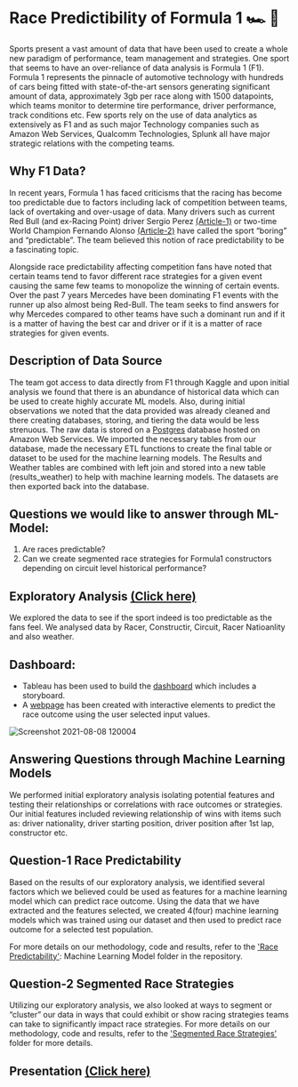 # Race Predictibility of Formula 1 :racing_car: :checkered_flag:

Sports present a vast amount of data that have been used to create a whole new paradigm of performance, team management and strategies. One sport that seems to have an over-reliance of data analysis is Formula 1 (F1). Formula 1 represents the pinnacle of automotive technology with hundreds of cars being fitted with state-of-the-art sensors generating significant amount of data, approximately 3gb per race along with 1500 datapoints, which teams monitor to determine tire performance, driver performance, track conditions etc. Few sports rely on the use of data analytics as extensively as F1 and as such major Technology companies such as Amazon Web Services, Qualcomm Technologies, Splunk all have major strategic relations with the competing teams. 

## Why F1 Data?
In recent years, Formula 1 has faced criticisms that the racing has become too predictable due to factors including lack of competition between teams, lack of overtaking and over-usage of data. Many drivers such as current Red Bull (and ex-Racing Point) driver Sergio Perez [(Article-1)](https://www.dailymail.co.uk/sport/formulaone/article-7192379/F1-far-boring-Sergio-Perez-takes-aim-lack-competition-dull-predictable-races.html) or two-time World Champion Fernando Alonso [(Article-2)](https://www.autosport.com/f1/news/predictable-f1-will-never-change-says-mclarens-fernando-alonso-5320449/5320449/)  have called the sport “boring” and “predictable”. The team believed this notion of race predictability to be a fascinating topic. 

Alongside race predictability affecting competition fans have noted that certain teams tend to favor different race strategies for a given event causing the same few teams to monopolize the winning of certain events. Over the past 7 years Mercedes have been dominating F1 events with the runner up also almost being Red-Bull. The team seeks to find answers for why Mercedes compared to other teams have such a dominant run and if it is a matter of having the best car and driver or if it is a matter of race strategies for given events. 

## Description of Data Source
The team got access to data directly from F1 through Kaggle and upon initial analysis we found that there is an abundance of historical data which can be used to create highly accurate ML models. Also, during initial observations we noted that the data provided was already cleaned and there creating databases, storing, and tiering the data would be less strenuous. The raw data is stored on a [Postgres](https://github.com/Vignesh-Bala11/Capstone-Project/blob/main/SQL_Connection/Sql_Connection.ipynb) database hosted on Amazon Web Services. We imported the necessary tables from our database, made the necessary ETL functions to create the final table or dataset to be used for the machine learning models. The Results and Weather tables are combined with left join and stored into a new table (results_weather) to help with machine learning models. The datasets are then exported back into the database. 

## Questions we would like to answer through ML-Model:

1) Are races predictable?
2) Can we create segmented race strategies for Formula1 constructors depending on circuit level historical performance?

## Exploratory Analysis [(Click here)](https://github.com/Vignesh-Bala11/Capstone-Project/tree/main/Exploratory_Analysis#race-predictibility-of-formula-1-racing_car-checkered_flag)
We explored the data to see if the sport indeed is too predictable as the fans feel. We analysed data by Racer, Constructir, Circuit, Racer Natioanlity and also weather. 

## Dashboard:
- Tableau has been used to build the [dashboard](https://public.tableau.com/views/ProjectDashboard_16276241496350/Storyboard?:language=en-US&publish=yes&:display_count=n&:origin=viz_share_link) which includes a storyboard.
- A [webpage](https://github.com/Vignesh-Bala11/Capstone-Project/tree/main/Dashboard/Webpage) has been created with interactive elements to predict the race outcome using the user selected input values.

![Screenshot 2021-08-08 120004](https://user-images.githubusercontent.com/57723459/128648714-08dfc688-e161-491d-81fd-d4d0d2f08b39.png)


## Answering Questions through Machine Learning Models

We performed initial exploratory analysis isolating potential features and testing their relationships or correlations with race outcomes or strategies. Our initial features included reviewing relationship of wins with items such as: driver nationality, driver starting position, driver position after 1st lap, constructor etc. 

## Question-1 Race Predictability

Based on the results of our exploratory analysis, we identified several factors which we believed could be used as features for a machine learning model which can predict race outcome. Using the data that we have extracted and the features selected, we created 4(four) machine learning models which was trained using our dataset and then used to predict race outcome for a selected test population. 

For more details on our methodology, code and results, refer to the ['Race Predictability'](https://github.com/Vignesh-Bala11/Capstone-Project/tree/main/Machine%20Learning%20Model/Q1.Race%20Predictability): Machine Learning Model folder in the repository. 


## Question-2 Segmented Race Strategies

Utilizing our exploratory analysis, we also looked at ways to segment or “cluster” our data in ways that could exhibit or show racing strategies teams can take to significantly impact race strategies. For more details on our methodology, code and results, refer to the ['Segmented Race Strategies'](https://github.com/Vignesh-Bala11/Capstone-Project/tree/main/Machine%20Learning%20Model/Q2.Segmented%20Strategies) folder for more details.

## Presentation [(Click here)](https://docs.google.com/presentation/d/1u97TjOL777yrLXLrih05Ko4bS8BsdLjE_jCYlDLDVe8/edit?usp=sharing)
